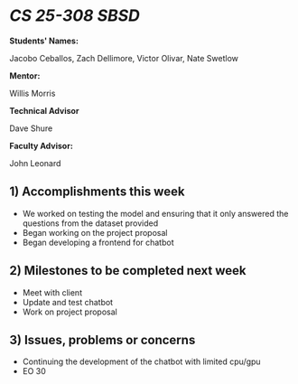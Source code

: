 # *CS 25-308 SBSD*

**Students' Names:**

Jacobo Ceballos, Zach Dellimore, Victor Olivar, Nate Swetlow

**Mentor:**

Willis Morris

**Technical Advisor**

Dave Shure

**Faculty Advisor:**

John Leonard

## 1) Accomplishments this week ##
   - We worked on testing the model and ensuring that it only answered the questions from the dataset provided
   - Began working on the project proposal
   - Began developing a frontend for chatbot

## 2) Milestones to be completed next week ##
   - Meet with client
   - Update and test chatbot
   - Work on project proposal

## 3) Issues, problems or concerns ##
   - Continuing the development of the chatbot with limited cpu/gpu
   - EO 30
   

   


